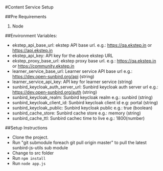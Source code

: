 #Content Service  Setup

##Pre Requirements
1. Node

##Environment Variables:
* ekstep_api_base_url: ekstep API base url. e.g.: https://qa.ekstep.in or https://api.ekstep.in
* ekstep_api_key: API key for the above ekstep URL
* ekstep_proxy_base_url: ekstep proxy base url. e.g.: https://qa.ekstep.in or https://community.ekstep.in
* learner_service_base_url: Learner service API base url e.g.: https://dev.open-sunbird.org/api (string)
* learner_service_api_key: API key for learner service (string)
* sunbird_keycloak_auth_server_url: Sunbird keycloak auth server url e.g.: https://dev.open-sunbird.org/auth (string)
* sunbird_keycloak_realm: Sunbird keycloak realm e.g.: sunbird (string)
* sunbird_keycloak_client_id: Sunbird keycloak client id e.g: portal (string)
* sunbird_keycloak_public: Sunbird keycloak public e.g.: true (boolean)
* sunbird_cache_store: Sunbird cache store e.g.: memory (string)
* sunbird_cache_ttl: Sunbird cachec time to live e.g.: 1800(number)

##Setup Instructions
* Clone the project.
* Run "git submodule foreach git pull origin master" to pull the latest sunbird-js-utils sub module
* Change to src folder
* Run `npm install`
* Run `node app.js`





